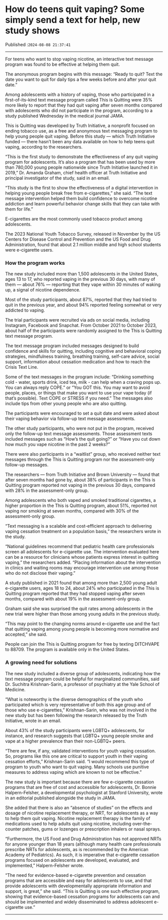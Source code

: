 # How do teens quit vaping? Some simply send a text for help, new study shows

Published :`2024-08-08 21:37:41`

---

For teens who want to stop vaping nicotine, an interactive text message program was found to be effective at helping them quit.

The anonymous program begins with this message: “Ready to quit? Text the date you want to quit for daily tips a few weeks before and after your quit date.”

Among adolescents with a history of vaping, those who participated in a first-of-its-kind text message program called This is Quitting were 35% more likely to report that they had quit vaping after seven months compared with adolescents who did not participate in the program, according to a study published Wednesday in the medical journal JAMA.

This is Quitting was developed by Truth Initiative, a nonprofit focused on ending tobacco use, as a free and anonymous text messaging program to help young people quit vaping. Before this study — which Truth Initiative funded — there hasn’t been any data available on how to help teens quit vaping, according to the researchers.

“This is the first study to demonstrate the effectiveness of any quit vaping program for adolescents. It’s also a program that has been used by more than 780,000 young people nationwide since Truth Initiative launched it in 2019,” Dr. Amanda Graham, chief health officer at Truth Initiative and principal investigator of the study, said in an email.

“This study is the first to show the effectiveness of a digital intervention in helping young people break free from e-cigarettes,” she said. “The text message intervention helped them build confidence to overcome nicotine addiction and learn powerful behavior change skills that they can take with them for life.”

E-cigarettes are the most commonly used tobacco product among adolescents.

The 2023 National Youth Tobacco Survey, released in November by the US Centers for Disease Control and Prevention and the US Food and Drug Administration, found that about 2.1 million middle and high school students were e-cigarette users.

### How the program works

The new study included more than 1,500 adolescents in the United States, ages 13 to 17, who reported vaping in the previous 30 days, with many of them — about 76% — reporting that they vape within 30 minutes of waking up, a signal of nicotine dependence.

Most of the study participants, about 87%, reported that they had tried to quit in the previous year, and about 94% reported feeling somewhat or very addicted to vaping.

The trial participants were recruited via ads on social media, including Instagram, Facebook and Snapchat. From October 2021 to October 2023, about half of the participants were randomly assigned to the This is Quitting text message program.

The text message program included messages designed to build confidence and skills for quitting, including cognitive and behavioral coping strategies, mindfulness training, breathing training, self-care advice, social support, information about cessation medication and how to reach the Crisis Text Line.

Some of the text messages in the program include: “Drinking something cold - water, sports drink, iced tea, milk - can help when a craving pops up. You can always reply COPE.” or “You GOT this. You may want to avoid people, places, or things that make you want to use your vape today (if that’s possible). Text COPE or STRESS if you need.” The messages also include tips from other young people who are also quitting.

The participants were encouraged to set a quit date and were asked about their vaping behavior via follow-up text message assessments.

The other study participants, who were not put in the program, received only the follow-up text message assessments. Those assessment texts included messages such as “How’s the quit going?” or “Have you cut down how much you vape nicotine in the past 2 weeks?”

There were also participants in a “waitlist” group, who received neither text messages through the This is Quitting program nor the assessment-only follow-up messages.

The researchers — from Truth Initiative and Brown University — found that after seven months had gone by, about 38% of participants in the This is Quitting program reported not vaping in the previous 30 days, compared with 28% in the assessment-only group.

Among adolescents who both vaped and smoked traditional cigarettes, a higher proportion in the This is Quitting program, about 51%, reported not vaping nor smoking at seven months, compared with 30% of the assessment-only group.

“Text messaging is a scalable and cost-efficient approach to delivering vaping cessation treatment on a population basis,” the researchers wrote in the study.

“National guidelines recommend that pediatric health care professionals screen all adolescents for e-cigarette use. The intervention evaluated here can be a resource for clinicians whose patients express interest in quitting vaping,” the researchers added. “Placing information about the intervention in clinics and waiting rooms may encourage intervention use among those who do not disclose their vaping.”

A study published in 2021 found that among more than 2,500 young adult e-cigarette users, ages 18 to 24, about 24% who participated in the This is Quitting program reported that they had stopped vaping after seven months, compared with about 19% in the assessment-only group.

Graham said she was surprised the quit rates among adolescents in the new trial were higher than those among young adults in the previous study.

“This may point to the changing norms around e-cigarette use and the fact that quitting vaping among young people is becoming more normative and accepted,” she said.

People can join the This is Quitting program for free by texting DITCHVAPE to 88709. The program is available only in the United States.

### A growing need for solutions

The new study included a diverse group of adolescents, indicating how the text message program could be helpful for marginalized communities, said Dr. Suchitra Krishnan-Sarin, a professor of psychiatry at the Yale School of Medicine.

“What is noteworthy is the diverse demographics of the youth who participated which is very representative of both this age group and of those who use e-cigarettes,” Krishnan-Sarin, who was not involved in the new study but has been following the research released by the Truth Initiative, wrote in an email.

About 43% of the study participants were LGBTQ+ adolescents, for instance, and research suggests that LGBTQ+ young people smoke and vape at a higher prevalence than their non-LGBTQ+ peers.

“There are few, if any, validated interventions for youth vaping cessation. So, programs like this one are critical to support youth in their vaping cessation efforts,” Krishnan-Sarin said. “I would recommend this type of program to youth who want to quit vaping. Many schools use punitive measures to address vaping which are known to not be effective.”

The new study is important because there are few e-cigarette cessation programs that are free of cost and accessible for adolescents, Dr. Bonnie Halpern-Felsher, a developmental psychologist at Stanford University, wrote in an editorial published alongside the study in JAMA.

She added that there is also an “absence of studies” on the effects and dosage of nicotine replacement therapy, or NRT, for adolescents as a way to help them quit vaping. Nicotine replacement therapy is the family of medications used to help adults quit using nicotine, including over-the-counter patches, gums or lozenges or prescription inhalers or nasal sprays.

“Furthermore, the US Food and Drug Administration has not approved NRTs for anyone younger than 18 years (although many health care professionals prescribe NRTs for adolescents, as is recommended by the American Academy of Pediatrics). As such, it is imperative that e-cigarette cessation programs focused on adolescents are developed, evaluated, and implemented,” Halpern-Felsher wrote.

“The need for evidence-based e-cigarette prevention and cessation programs that are accessible and easy for adolescents to use, and that provide adolescents with developmentally appropriate information and support, is great,” she said. “This is Quitting is one such effective program, showing that evidence-based cessation programs for adolescents can and should be implemented and widely disseminated to address adolescent e-cigarette use.”

---

